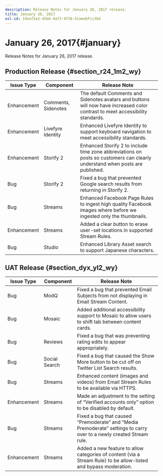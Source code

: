 ```yaml
---
description: Release Notes for January 26, 2017 release.
title: January 26, 2017
exl-id: 33eaf1e2-45b6-4a73-9f38-41aeebfcc3b4
---
```

# January 26, 2017{#january}

Release Notes for January 26, 2017 release.

## Production Release {#section_r24_1m2_wy}

|Issue Type|Component|Release Note|
|--- |--- |--- |
|Enhancement|Comments, Sidenotes|The default Comments and Sidenotes avatars and buttons will now have increased color contrast to meet accessibility standards.|
|Enhancement|Livefyre Identity|Enhanced Livefyre Identity to support keyboard navigation to meet accessibility standards.|
|Enhancement|Storify 2|Enhanced Storify 2 to include time zone abbreviations on posts so customers can clearly understand when posts are published.|
|Bug|Storify 2|Fixed a bug that prevented Google search results from returning in Storify 2.|
|Bug|Streams|Enhanced Facebook Page Rules to ingest high quality Facebook images where before we ingested only the thumbnails.|
|Enhancement|Streams|Added a clear button to erase user-set locations in supported Stream Rules.|
|Bug|Studio|Enhanced Library Asset search to support Japanese characters.|


## UAT Release {#section_dyx_yl2_wy}

|Issue Type|Component|Release Note|
|--- |--- |--- |
|Bug|ModQ|Fixed a bug that prevented Email Subjects from not displaying in Email Stream Content.|
|Bug|Mosaic|Added additional accessibility support to Mosaic to allow users to shift tab between content cards.|
|Bug|Reviews|Fixed a bug that was preventing rating edits to appear appropriately.|
|Bug|Social Search|Fixed a bug that caused the Show More button to be cut off on Twitter List Search results.|
|Bug|Streams|Enhanced content (images and videos) from Email Stream Rules to be available via HTTPS.|
|Enhancement|Streams|Made an adjustment to the setting of “Verified accounts only” option to be disabled by default.|
|Bug|Streams|Fixed a bug that caused “Premoderate” and “Media Premoderate” settings to carry over to a newly created Stream rule.|
|Enhancement|Streams|Added a new feature to allow categories of content (via a Stream Rule) to be allow-listed and bypass moderation.|
